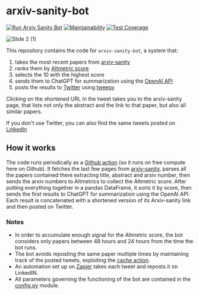 # arxiv-sanity-bot
[![Run Arxiv Sanity Bot](https://github.com/giacomov/arxiv-sanity-bot/actions/workflows/run-arxiv-sanity-bot.yml/badge.svg)](https://github.com/giacomov/arxiv-sanity-bot/actions/workflows/run-arxiv-sanity-bot.yml)
[![Maintainability](https://api.codeclimate.com/v1/badges/bf7a3c98c285aa95f935/maintainability)](https://codeclimate.com/github/giacomov/arxiv-sanity-bot/maintainability)
[![Test Coverage](https://api.codeclimate.com/v1/badges/bf7a3c98c285aa95f935/test_coverage)](https://codeclimate.com/github/giacomov/arxiv-sanity-bot/test_coverage)

![Slide 2 (1)](https://user-images.githubusercontent.com/5917371/231667513-03886ce6-820a-4070-9609-fc914b88350b.jpeg)

This repository contains the code for `arxiv-sanity-bot`, a system that:

1. takes the most recent papers from [arxiv-sanity](https://arxiv-sanity-lite.com)
2. ranks them by [Altmetric score](https://api.altmetric.com/docs/call_arxiv.html)
3. selects the 10 with the highest score
4. sends them to ChatGPT for summarization using the [OpenAI API](https://platform.openai.com/docs/introduction)
5. posts the results to [Twitter](https://twitter.com/arxivsanitybot) using [tweepy](https://www.tweepy.org/)

Clicking on the shortened URL in the tweet takes you to the arxiv-sanity page, that lists not only the abstract and the link to that paper, but also all similar papers.

If you don't use Twitter, you can also find the same tweets posted on [LinkedIn](https://www.linkedin.com/company/arxiv-sanity-bot/)


## How it works

The code runs periodically as a [Github action](https://github.com/giacomov/arxiv-sanity-bot/blob/main/.github/workflows/run-arxiv-sanity-bot.yml) (so it runs on free compute here on Github). It fetches the last few pages from [arxiv-sanity](https://arxiv-sanity-lite.com), parses all the papers contained there extracting title, abstract and arxiv number, then sends the arxiv numbers to Altmetrics to collect the Altmetric score. After putting everything together in a pandas DataFrame, it sorts it by score, then sends the first results to ChatGPT for summarization using the OpenAI API. Each result is concatenated with a shortened version of its Arxiv-sanity link and then posted on Twitter.


### Notes

* In order to accumulate enough signal for the Altmetric score, the bot considers only papers between 48 hours and 24 hours from the time the bot runs.
* The bot avoids reposting the same paper multiple times by maintaining track of the posted tweets, exploiting the [cache action](https://github.com/marketplace/actions/cache).
* An automation set up on [Zapier](https://zapier.com/) takes each tweet and reposts it on LinkedIN.
* All parameters governing the functioning of the bot are contained in the [config.py](https://github.com/giacomov/arxiv-sanity-bot/blob/main/arxiv_sanity_bot/config.py) module.
